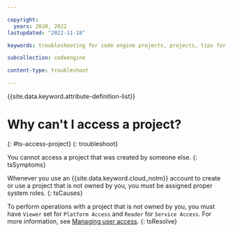 ```yaml
---

copyright:
  years: 2020, 2022
lastupdated: "2022-11-18"

keywords: troubleshooting for code engine projects, projects, tips for projects, accessing projects, tips for creating project

subcollection: codeengine

content-type: troubleshoot

---
```


{{site.data.keyword.attribute-definition-list}}

# Why can't I access a project?
{: #ts-access-project}
{: troubleshoot}

You cannot access a project that was created by someone else.
{: tsSymptoms}

Whenever you use an {{site.data.keyword.cloud_notm}} account to create or use a project that is not owned by you, you must be assigned proper system roles. 
{: tsCauses}

To perform operations with a project that is not owned by you, you must have `Viewer` set for `Platform Access` and `Reader` for `Service Access`. For more information, see [Managing user access](/docs/codeengine?topic=codeengine-iam).
{: tsResolve}



